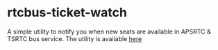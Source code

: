 # rtcbus-ticket-watch
A simple utility to notify you when new seats are available in APSRTC & TSRTC bus service. The utility is available <a href="http://rtcbus-ticket-watch.vadrin.com">here</a>
